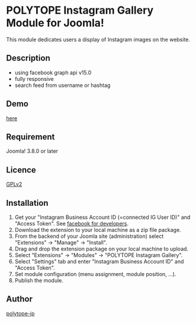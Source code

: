 POLYTOPE Instagram Gallery Module for Joomla!
====

This module dedicates users a display of Instagram images on the website.

## Description
- using facebook graph api v15.0
- fully responsive
- search feed from username or hashtag

## Demo

[here](https://jdemo.polytope.co.jp/instagallery)

## Requirement

Joomla! 3.8.0 or later

## Licence

[GPLv2](https://github.com/polytope-jp/mod_poly_instagallery/blob/master/LICENSE)

## Installation

1. Get your "Instagram Business Account ID (=connected IG User ID)" and "Access Token". See [facebook for developers](https://developers.facebook.com/docs/instagram-api/getting-started).
1. Download the extension to your local machine as a zip file package.
1. From the backend of your Joomla site (administration) select "Extensions" → "Manage" → "Install".
1. Drag and drop the extension package on your local machine to upload.
1. Select "Extensions" → "Modules" → "POLYTOPE Instagram Gallery".
1. Select "Settings" tab and enter "Instagram Business Account ID" and "Access Token".
1. Set module configuration (menu assignment, module position, ...).
1. Publish the module.

## Author

[polytope-jp](https://github.com/polytope-jp)
